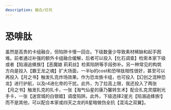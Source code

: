 ```yaml
---
description: 融合/红坑
---
```


# 恐啡肽

虽然是高贵的卡组融合，但陷阱卡慢一回合。下级数量少导致素材稀缺和起手困难。前者通过补强的额外卡组融合缓解，后者可以投入【化石调查】检索本家下级或者【陷溺追蜂族!】【恶魔娘 莉莉丝】检索陷阱等手段弥补。另一种常见的构筑方向是投入【霸王龙之魂】扩大场面，一半lp的cost和恐啡肽相性很好，甚至可以再投入【月之书】触发扎克炸场效果。作为恐龙族卡组，也可投入【幻创之混种恐龙】进行护航，以及r4进化帝的干扰。此外，为了拉高上限，我还投入了两张【月之书】触发扎克的扎卡，一张【淘气仙星的康乃馨转生术】配合扎克灵摆削光手卡，一张【迷宫城的白银姬】调度陷阱。此外，下级选择2星光【陷溺追蜂族!】而不是其他，可以配合本家或四天之龙的8星暗做伪全抗【混沌之双翼】。
